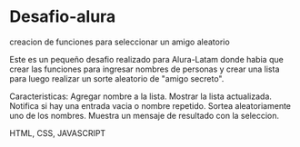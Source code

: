 # Desafio-alura
creacion de funciones para seleccionar un amigo aleatorio 

Este es un pequeño desafio realizado para Alura-Latam donde habia que crear las funciones para ingresar nombres de personas y crear una lista para luego realizar un sorte aleatorio de "amigo secreto".

Caracteristicas:
Agregar nombre a la lista.
Mostrar la lista actualizada.
Notifica si hay una entrada vacia o nombre repetido.
Sortea aleatoriamente uno de los nombres.
Muestra un mensaje de resultado con la seleccion.

HTML, CSS, JAVASCRIPT